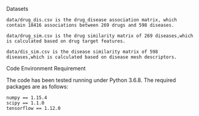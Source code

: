 Datasets

    data/drug_dis.csv is the drug_disease association matrix, which contain 18416 associations between 269 drugs and 598 diseases.

    data/drug_sim.csv is the drug similarity matrix of 269 diseases,which is calculated based on drug target features.

    data/dis_sim.csv is the disease similarity matrix of 598 diseases,which is calculated based on disease mesh descriptors.

Code
Environment Requirement

The code has been tested running under Python 3.6.8. The required packages are as follows:

    numpy == 1.15.4
    scipy == 1.1.0
    tensorflow == 1.12.0
